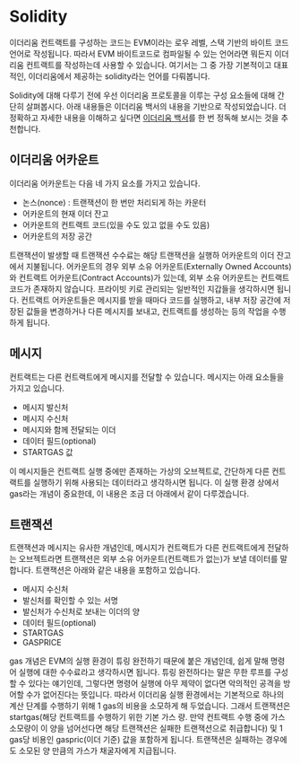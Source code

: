 
# Solidity

이더리움 컨트랙트를 구성하는 코드는 EVM이라는 로우 레벨, 스택 기반의 바이트 코드 언어로 작성됩니다. 따라서 EVM 바이트코드로 컴파일될 수 있는 언어라면 뭐든지 이더리움 컨트랙트를 작성하는데 사용할 수 있습니다. 여기서는 그 중 가장 기본적이고 대표적인, 이더리움에서 제공하는 solidity라는 언어를 다뤄봅니다.

Solidity에 대해 다루기 전에 우선 이더리움 프로토콜을 이루는 구성 요소들에 대해 간단히 살펴봅시다. 아래 내용들은 이더리움 백서의 내용을 기반으로 작성되었습니다. 더 정확하고 자세한 내용을 이해하고 싶다면 [이더리움 백서](https://github.com/ethereum/wiki/wiki/[Korean]-White-Paper)를 한 번 정독해 보시는 것을 추천합니다.

## 이더리움 어카운트

이더리움 어카운트는 다음 네 가지 요소를 가지고 있습니다.
- 논스(nonce) : 트랜잭션이 한 번만 처리되게 하는 카운터
- 어카운트의 현재 이더 잔고
- 어카운트의 컨트랙트 코드(있을 수도 있고 없을 수도 있음)
- 어카운트의 저장 공간

트랜잭션이 발생할 때 트랜잭션 수수료는 해당 트랜잭션을 실행하 어카운트의 이더 잔고에서 지불됩니다. 어카운트의 경우 외부 소유 어카운트(Externally Owned Accounts)와 컨트랙트 어카운트(Contract Accounts)가 있는데, 외부 소유 어카운트는 컨트랙트 코드가 존재하지 않습니다. 프라이빗 키로 관리되는 일반적인 지갑들을 생각하시면 됩니다. 컨트랙트 어카운트들은 메시지를 받을 때마다 코드를 실행하고, 내부 저장 공간에 저장된 값들을 변경하거나 다른 메시지를 보내고, 컨트랙트를 생성하는 등의 작업을 수행하게 됩니다.

## 메시지

컨트랙트는 다른 컨트랙트에게 메시지를 전달할 수 있습니다. 메시지는 아래 요소들을 가지고 있습니다.

- 메시지 발신처
- 메시지 수신처
- 메시지와 함께 전달되는 이더
- 데이터 필드(optional)
- STARTGAS 값

이 메시지들은 컨트랙트 실행 중에만 존재하는 가상의 오브젝트로, 간단하게 다른 컨트랙트를 실행하기 위해 사용되는 데이터라고 생각하시면 됩니다. 이 실행 환경 상에서 gas라는 개념이 중요한데, 이 내용은 조금 더 아래에서 같이 다루겠습니다.

## 트랜잭션

트랜잭션과 메시지는 유사한 개념인데, 메시지가 컨트랙트가 다른 컨트랙트에게 전달하는 오브젝트라면 트랜잭션은 외부 소유 어카운트(컨트랙트가 없는)가 보낼 데이터를 말합니다. 트랜잭션은 아래와 같은 내용을 포함하고 있습니다.

- 메시지 수신처
- 발신처를 확인할 수 있는 서명
- 발신처가 수신처로 보내는 이더의 양
- 데이터 필드(optional)
- STARTGAS
- GASPRICE

gas 개념은 EVM의 실행 환경이 튜링 완전하기 때문에 붙은 개념인데, 쉽게 말해 명령어 실행에 대한 수수료라고 생각하시면 됩니다. 튜링 완전하다는 말은 무한 루프를 구성할 수 있다는 얘기인데, 그렇다면 명령어 실행에 아무 제약이 없다면 악의적인 공격을 방어할 수가 없어진다는 뜻입니다. 따라서 이더리움 실행 환경에서는 기본적으로 하나의 계산 단계를 수행하기 위해 1 gas의 비용을 소모하게 해 두었습니다. 그래서 트랜잭션은 startgas(해당 컨트랙트를 수행하기 위한 기본 가스 량. 만약 컨트랙트 수행 중에 가스 소모량이 이 양을 넘어선다면 해당 트랜잭션은 실패한 트랜잭션으로 취급합니다) 및 1 gas당 비용인 gaspric(이더 기준) 값을 포함하게 됩니다. 트랜잭션은 실패하는 경우에도 소모된 양 만큼의 가스가 채굴자에게 지급됩니다.